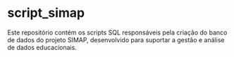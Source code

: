 # script_simap

Este repositório contém os scripts SQL responsáveis pela criação do banco de dados do projeto SIMAP, desenvolvido para suportar a gestão e análise de dados educacionais. 
